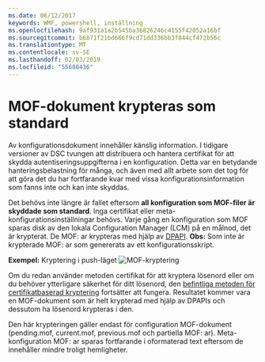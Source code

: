 ```yaml
---
ms.date: 06/12/2017
keywords: WMF, powershell, inställning
ms.openlocfilehash: 9af931a1a2b545ba36826246c4155f42052a16bf
ms.sourcegitcommit: b6871f21bd666f9cd71dd336bb3f844cf472b56c
ms.translationtype: MT
ms.contentlocale: sv-SE
ms.lasthandoff: 02/03/2019
ms.locfileid: "55688436"
---
```

# <a name="mof-documents-are-encrypted-by-default"></a>MOF-dokument krypteras som standard

Av konfigurationsdokument innehåller känslig information. I tidigare versioner av DSC tvungen att distribuera och hantera certifikat för att skydda autentiseringsuppgifterna i en konfiguration. Detta var en betydande hanteringsbelastning för många, och även med allt arbete som det tog för att göra det du har fortfarande kvar med vissa konfigurationsinformation som fanns inte och kan inte skyddas.

Det behövs inte längre är fallet eftersom **all konfiguration som MOF-filer är skyddade som standard**. Inga certifikat eller meta-konfigurationsinställningar behövs. Varje gång en konfiguration som MOF sparas disk av den lokala Configuration Manager (LCM) på en målnod, det är krypterat. De MOF: ar krypteras med hjälp av [DPAPI](https://msdn.microsoft.com/library/ms995355.aspx). **Obs:** Som inte är krypterade MOF: ar som genererats av ett konfigurationsskript.

**Exempel:** Kryptering i push-läget ![MOF-kryptering](../images/MOF_Encryption.jpg)

Om du redan använder metoden certifikat för att kryptera lösenord eller om du behöver ytterligare säkerhet för ditt lösenord, den [befintliga metoden för certifikatbaserad kryptering](https://msdn.microsoft.com/powershell/dsc/securemof) fortsätter att fungera. Resultatet kommer vara en MOF-dokument som är helt krypterad med hjälp av DPAPIs och dessutom ha lösenord krypteras i den.

Den här krypteringen gäller endast för configuration MOF-dokument (pending.mof, current.mof, previous.mof och partiella MOF: ar). Meta-konfiguration MOF: ar sparas fortfarande i oformaterad text eftersom de innehåller mindre troligt hemligheter.
